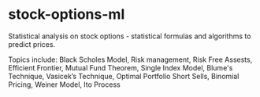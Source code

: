# stock-options-ml

Statistical analysis on stock options - statistical formulas and algorithms to predict prices.

Topics include: Black Scholes Model, Risk management, Risk Free Assests, Efficient Frontier, Mutual Fund Theorem, Single Index Model, Blume's Technique, Vasicek’s Technique, Optimal Portfolio
Short Sells, Binomial Pricing, Weiner Model, Ito Process
